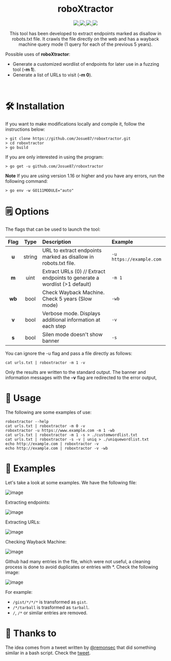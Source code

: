 <h1 align="center">
  <b>roboXtractor</b>
  <br>
</h1>
<p align="center">
  <a href="https://golang.org/dl/#stable">
    <img src="https://img.shields.io/badge/go-1.16-blue.svg?style=flat-square&logo=go">
  </a>
   <a href="https://www.gnu.org/licenses/gpl-3.0.en.html">
    <img src="https://img.shields.io/badge/license-GNU-green.svg?style=square&logo=gnu">
  </a>
  <a href="https://github.com/Josue87/roboxtractor">
    <img src="https://img.shields.io/badge/version-0.2b-yellow.svg?style=square&logo=github">
  </a>
   <a href="https://twitter.com/JosueEncinar">
    <img src="https://img.shields.io/badge/author-@JosueEncinar-orange.svg?style=square&logo=twitter">
  </a>
</p>


<p align="center">
This tool has been developed to extract endpoints marked as disallow in robots.txt file. It crawls the file directly on the web and has a wayback machine query mode (1 query for each of the previous 5 years).

Possible uses of **roboXtractor**:

* Generate a customized wordlist of endpoints for later use in a fuzzing tool (**-m 1**).
* Generate a list of URLs to visit (**-m 0**). 
</p>
<br/>

# 🛠️ Installation 

If you want to make modifications locally and compile it, follow the instructions below:

```
> git clone https://github.com/Josue87/roboxtractor.git
> cd roboxtractor
> go build
```

If you are only interested in using the program:

```
> go get -u github.com/Josue87/roboxtractor
```

**Note** If you are using version 1.16 or higher and you have any errors, run the following command:

```
> go env -w GO111MODULE="auto"
```

# 🗒 Options

The flags that can be used to launch the tool:

| Flag | Type | Description | Example |
|:----:|:----:|:------------|:--------|
| **u** | string | URL to extract endpoints marked as disallow in robots.txt file. | `-u https://example.com` |
| **m** | uint |  Extract URLs (0) // Extract endpoints to generate a wordlist (>1 default) | `-m 1` |
| **wb** | bool |  Check Wayback Machine. Check 5 years (Slow mode) | `-wb` |
| **v** | bool |  Verbose mode.  Displays additional information at each step | `-v` |
| **s** | bool |  Silen mode doesn't show banner | `-s` |

You can ignore the -u flag and pass a file directly as follows:

```
cat urls.txt | roboxtractor -m 1 -v
```

Only the results are written to the standard output. The banner and information messages with the **-v** flag are redirected to the error output, 

# 👾 Usage

The following are some examples of use:

```
roboxtractor --help
cat urls.txt | roboxtractor -m 0 -v
roboxtractor -u https://www.example.com -m 1 -wb
cat urls.txt | roboxtractor -m 1 -s > ./customwordlist.txt
cat urls.txt | roboxtractor -s -v | uniq > ./uniquewordlist.txt
echo http://example.com | roboxtractor -v
echo http://example.com | roboxtractor -v -wb
```
# 🚀 Examples

Let's take a look at some examples. We have the following file:

![image](https://user-images.githubusercontent.com/16885065/124949652-0bfb8c00-e012-11eb-83b7-2c4805570626.png)

Extracting endpoints:

![image](https://user-images.githubusercontent.com/16885065/125102251-5eed4600-e0db-11eb-9626-06ed1e5f7ec7.png)

Extracting URLs:

![image](https://user-images.githubusercontent.com/16885065/125102445-92c86b80-e0db-11eb-8406-ce0a87e3d78c.png)

Checking Wayback Machine:

![image](https://user-images.githubusercontent.com/16885065/125102688-db802480-e0db-11eb-8c2f-0d3b96733c00.png)

Github had many entries in the file, which were not useful, a cleaning process is done to avoid duplicates or entries with *. Check the following image:

![image](https://user-images.githubusercontent.com/16885065/125103171-62350180-e0dc-11eb-83fc-3b3b400690e8.png)

For example:

* `/gist/*/*/*` is transformed as `gist`.
* `/*/tarball` is trasformed as `tarball`.
* `/`, `/*` or similar entries are removed.

# 🤗 Thanks to 

The idea comes from a tweet written by [@remonsec](https://twitter.com/remonsec) that did something similar in a bash script. Check the [tweet](https://twitter.com/remonsec/status/1410481151433576449).
